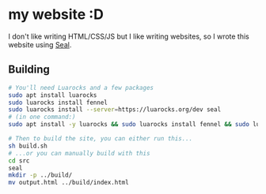 # my website :D

I don't like writing HTML/CSS/JS but I like writing websites, so I wrote this
website using [Seal](https://github.com/emmathemartian/seal).

## Building

```sh
# You'll need Luarocks and a few packages
sudo apt install luarocks
sudo luarocks install fennel
sudo luarocks install --server=https://luarocks.org/dev seal
# (in one command:)
sudo apt install -y luarocks && sudo luarocks install fennel && sudo luarocks install --server=https://luarocks.org/dev seal

# Then to build the site, you can either run this...
sh build.sh
# ...or you can manually build with this
cd src
seal
mkdir -p ../build/
mv output.html ../build/index.html
```

